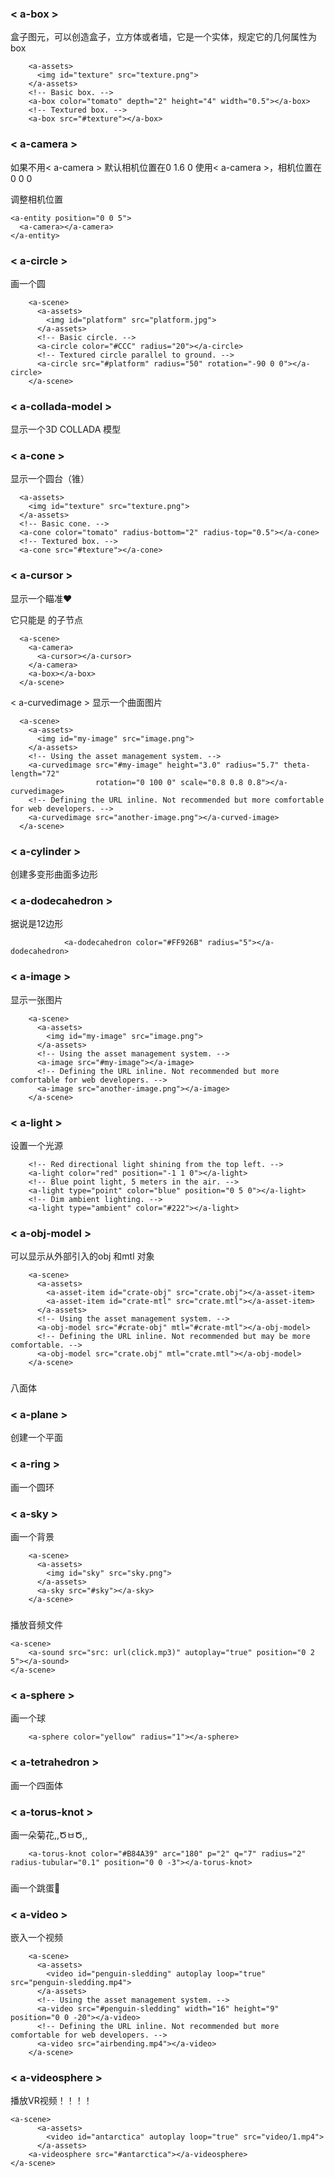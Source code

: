 <h3>< a-box ></h3>

盒子图元，可以创造盒子，立方体或者墙，它是一个实体，规定它的几何属性为   box

        <a-assets>
          <img id="texture" src="texture.png">
        </a-assets>
        <!-- Basic box. -->
        <a-box color="tomato" depth="2" height="4" width="0.5"></a-box>
        <!-- Textured box. -->
        <a-box src="#texture"></a-box>
        
<h3>< a-camera ></h3>

如果不用< a-camera > 默认相机位置在0 1.6 0   使用< a-camera >，相机位置在0 0 0

调整相机位置

    <a-entity position="0 0 5">
      <a-camera></a-camera>
    </a-entity>
    
<h3>< a-circle ></h3>

画一个圆

        <a-scene>
          <a-assets>
            <img id="platform" src="platform.jpg">
          </a-assets>
          <!-- Basic circle. -->
          <a-circle color="#CCC" radius="20"></a-circle>
          <!-- Textured circle parallel to ground. -->
          <a-circle src="#platform" radius="50" rotation="-90 0 0"></a-circle>
        </a-scene>
        
<h3>< a-collada-model ></h3>

显示一个3D COLLADA 模型

<h3>< a-cone ></h3>

显示一个圆台（锥）

      <a-assets>
        <img id="texture" src="texture.png">
      </a-assets>
      <!-- Basic cone. -->
      <a-cone color="tomato" radius-bottom="2" radius-top="0.5"></a-cone>
      <!-- Textured box. -->
      <a-cone src="#texture"></a-cone>
      
<h3>< a-cursor ></h3>

显示一个瞄准♥  

它只能是 <a-camera>的子节点

      <a-scene>
        <a-camera>
          <a-cursor></a-cursor>
        </a-camera>
        <a-box></a-box>
      </a-scene>


</h3>< a-curvedimage ></h3>
显示一个曲面图片

      <a-scene>
        <a-assets>
          <img id="my-image" src="image.png">
        </a-assets>
        <!-- Using the asset management system. -->
        <a-curvedimage src="#my-image" height="3.0" radius="5.7" theta-length="72"
                       rotation="0 100 0" scale="0.8 0.8 0.8"></a-curvedimage>
        <!-- Defining the URL inline. Not recommended but more comfortable for web developers. -->
        <a-curvedimage src="another-image.png"></a-curved-image>
      </a-scene>

<h3>< a-cylinder ></h3>

创建多变形曲面多边形

<!-- Basic cylinder. -->
<a-cylinder color="crimson" height="3" radius="1.5"></a-cylinder>
<!-- Hexagon.八边形 -->
<a-cylinder color="cyan" segments-radial="8"></a-cylinder>
<!-- Pac-man. -->
<a-cylinder color="yellow" theta-start="50" theta-length="280" side="double"></a-cylinder>
<!-- Green pipe. -->
<a-cylinder color="green" open-ended="true"></a-cylinder>


<h3>< a-dodecahedron ></h3>
据说是12边形

                <a-dodecahedron color="#FF926B" radius="5"></a-dodecahedron>
<h3>< a-image ></h3>

显示一张图片

        <a-scene>
          <a-assets>
            <img id="my-image" src="image.png">
          </a-assets>
          <!-- Using the asset management system. -->
          <a-image src="#my-image"></a-image>
          <!-- Defining the URL inline. Not recommended but more comfortable for web developers. -->
          <a-image src="another-image.png"></a-image>
        </a-scene>
<h3>< a-light ></h3>
设置一个光源

        <!-- Red directional light shining from the top left. -->
        <a-light color="red" position="-1 1 0"></a-light>
        <!-- Blue point light, 5 meters in the air. -->
        <a-light type="point" color="blue" position="0 5 0"></a-light>
        <!-- Dim ambient lighting. -->
        <a-light type="ambient" color="#222"></a-light>

<h3>< a-obj-model ></h3>
可以显示从外部引入的obj 和mtl 对象

        <a-scene>
          <a-assets>
            <a-asset-item id="crate-obj" src="crate.obj"></a-asset-item>
            <a-asset-item id="crate-mtl" src="crate.mtl"></a-asset-item>
          </a-assets>
          <!-- Using the asset management system. -->
          <a-obj-model src="#crate-obj" mtl="#crate-mtl"></a-obj-model>
          <!-- Defining the URL inline. Not recommended but may be more comfortable. -->
          <a-obj-model src="crate.obj" mtl="crate.mtl"></a-obj-model>
        </a-scene>

<h3><a-octahedron></h3>
八面体

<a-octahedron color="#FF926B" radius="5"></a-octahedron>
<h3>< a-plane ></h3>
创建一个平面

<a-plane src="imgs/2.jpg" height="10" width="10" rotation="-90 0 0"></a-plane>

<h3>< a-ring ></h3>
画一个圆环
         <a-ring src="imgs/1.jpg" radius-inner="0.5" radius-outer="1" position="0 1 0" rotation="-90 0 0"></a-ring>
<h3>< a-sky ></h3>
画一个背景
        
        <a-scene>
          <a-assets>
            <img id="sky" src="sky.png">
          </a-assets>
          <a-sky src="#sky"></a-sky>
        </a-scene>
<h3><a-sound></h3>
播放音频文件

	<a-scene>
		<a-sound src="src: url(click.mp3)" autoplay="true" position="0 2 5"></a-sound>
	</a-scene>
<h3>< a-sphere ></h3>
画一个球

        <a-sphere color="yellow" radius="1"></a-sphere>
<h3>< a-tetrahedron ></h3>
画一个四面体
        <a-tetrahedron color="#FF926B" radius="1" position="0 0 -2"></a-tetrahedron>
<h3>< a-torus-knot ></h3>
画一朵菊花,,ԾㅂԾ,,

		<a-torus-knot color="#B84A39" arc="180" p="2" q="7" radius="2" radius-tubular="0.1" position="0 0 -3"></a-torus-knot>
<h3><a-torus></h3>
画一个跳蛋🤧

<a-torus color="#43A367" arc="270" radius="1" radius-tubular="0.1"></a-torus>
<h3>< a-video ></h3>
嵌入一个视频

        <a-scene>
          <a-assets>
            <video id="penguin-sledding" autoplay loop="true" src="penguin-sledding.mp4">
          </a-assets>
          <!-- Using the asset management system. -->
          <a-video src="#penguin-sledding" width="16" height="9" position="0 0 -20"></a-video>
          <!-- Defining the URL inline. Not recommended but more comfortable for web developers. -->
          <a-video src="airbending.mp4"></a-video>
        </a-scene>
<h3>< a-videosphere ></h3>
播放VR视频！！！！

	<a-scene>
		  <a-assets>
		    <video id="antarctica" autoplay loop="true" src="video/1.mp4">
		  </a-assets>
		<a-videosphere src="#antarctica"></a-videosphere>
	</a-scene>







        
        
        
        
        
        
        
        
        

